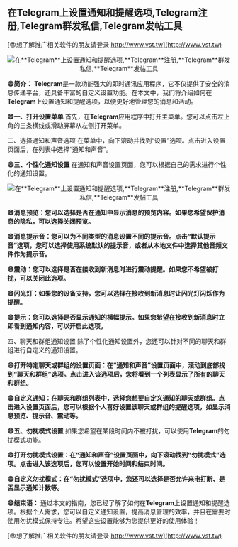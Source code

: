 ## **在**Telegram**上设置通知和提醒选项,**Telegram**注册,**Telegram**群发私信,**Telegram**发帖工具**

[😍想了解推广相关软件的朋友请登录 http://www.vst.tw](http://www.vst.tw)

 <center><img src="https://vst.tw/MP4/tuiguang/png/0.png" alt="在**Telegram**上设置通知和提醒选项,**Telegram**注册,**Telegram**群发私信,**Telegram**发帖工具"></center>

**😄简介：**
**Telegram**是一款功能强大的即时通讯应用程序，它不仅提供了安全的消息传递平台，还具备丰富的自定义设置功能。在本文中，我们将介绍如何在**Telegram**上设置通知和提醒选项，以便更好地管理您的消息和活动。

**😄一、打开设置菜单**
首先，在**Telegram**应用程序中打开主菜单。您可以点击左上角的三条横线或滑动屏幕从左侧打开菜单。

二、选择通知和声音选项
在菜单中，向下滚动并找到“设置”选项。点击进入设置页面后，在列表中选择“通知和声音”。

**😄三、个性化通知设置**
在通知和声音设置页面，您可以根据自己的需求进行个性化的通知设置。

 <center><img src="https://vst.tw/MP4/tuiguang/png/7.png" alt="在**Telegram**上设置通知和提醒选项,**Telegram**注册,**Telegram**群发私信,**Telegram**发帖工具"></center>

**😄消息预览：您可以选择是否在通知中显示消息的预览内容。如果您希望保护消息的隐私，可以选择关闭预览。**

**😄消息提示音：您可以为不同类型的消息设置不同的提示音。点击“默认提示音”选项，您可以选择使用系统默认的提示音，或者从本地文件中选择其他音频文件作为提示音。**

**😄震动：您可以选择是否在接收到新消息时进行震动提醒。如果您不希望被打扰，可以关闭此选项。**

**😄闪光灯：如果您的设备支持，您可以选择在接收到新消息时让闪光灯闪烁作为提醒。**

**😄提示：您可以选择是否显示通知的横幅提示。如果您希望在接收到新消息时立即看到通知内容，可以开启此选项。**

四、聊天和群组通知设置
除了个性化通知设置外，您还可以针对不同的聊天和群组进行自定义的通知设置。

**😄打开特定聊天或群组的设置页面：在“通知和声音”设置页面中，滚动到底部找到“聊天和群组”选项。点击进入该选项后，您将看到一个列表显示了所有的聊天和群组。**

**😄自定义通知：在聊天和群组列表中，选择您想要自定义通知的聊天或群组。点击进入设置页面后，您可以根据个人喜好设置该聊天或群组的提醒选项，如显示消息预览、提示音、震动等。**

**😄五、勿扰模式设置**
如果您希望在某段时间内不被打扰，可以使用**Telegram**的勿扰模式功能。

**😄打开勿扰模式设置：在“通知和声音”设置页面中，向下滚动找到“勿扰模式”选项。点击进入该选项后，您可以设置开始时间和结束时间。**

**😄自定义勿扰模式：在“勿扰模式”选项中，您还可以选择是否允许来电打断、是否显示通知计数等。**

**😄结束语：**
通过本文的指南，您已经了解了如何在**Telegram**上设置通知和提醒选项。根据个人需求，您可以自定义通知设置，提高消息管理的效率，并且在需要时使用勿扰模式保持专注。希望这些设置能够为您提供更好的使用体验！

[😍想了解推广相关软件的朋友请登录 http://www.vst.tw](http://www.vst.tw)



